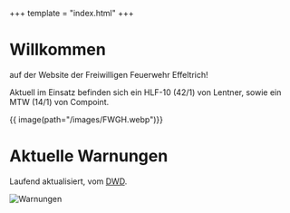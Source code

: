 +++
template = "index.html"
+++

# Willkommen

auf der Website der Freiwilligen Feuerwehr Effeltrich!

Aktuell im Einsatz befinden sich ein HLF-10 (42/1) von Lentner, sowie ein MTW (14/1) von Compoint.

{{ image(path="/images/FWGH.webp")}}

<!-- {{ image(path="/images/FWGH.jpg", width=914, height=686)}} -->

# Aktuelle Warnungen

Laufend aktualisiert, vom [DWD](https://www.dwd.de/DE/Home/home_node.html).

![Warnungen](https://www.dwd.de/DWD/warnungen/warnstatus/SchilderMS.jpg)
